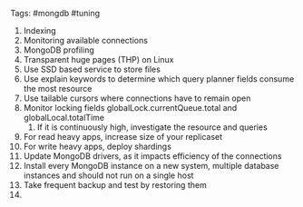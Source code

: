 Tags: #mongdb #tuning


1. Indexing
2. Monitoring available connections
3. MongoDB profiling
4. Transparent huge pages (THP) on Linux
5. Use SSD based service to store files
6. Use explain keywords to determine which query planner fields consume the most resource
7. Use tailable cursors where connections have to remain open
8. Monitor locking fields globalLock.currentQueue.total and globalLocal.totalTime
	1. If it is continuously high, investigate the resource and queries
2. For read heavy apps, increase size of your replicaset
3. For write heavy apps, deploy shardings
4. Update MongoDB drivers, as it impacts efficiency of the connections
5. Install every MongoDB instance on a new system, multiple database instances and should not run on a single host
6. Take frequent backup and test by restoring them
7. 